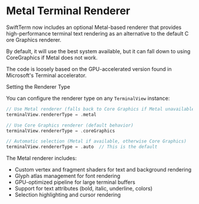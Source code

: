 # Metal Terminal Renderer

SwiftTerm now includes an optional Metal-based renderer that provides 
high-performance terminal text rendering as an alternative to the default C
ore Graphics renderer.

By default, it will use the best system available, but it can fall down
to using CoreGraphics if Metal does not work.

The code is loosely based on the GPU-accelerated version found in Microsoft's
Terminal accelerator.

Setting the Renderer Type

You can configure the renderer type on any `TerminalView` instance:

```swift
// Use Metal renderer (falls back to Core Graphics if Metal unavailable)
terminalView.rendererType = .metal

// Use Core Graphics renderer (default behavior)
terminalView.rendererType = .coreGraphics

// Automatic selection (Metal if available, otherwise Core Graphics)
terminalView.rendererType = .auto  // This is the default
```

The Metal renderer includes:

- Custom vertex and fragment shaders for text and background rendering
- Glyph atlas management for font rendering
- GPU-optimized pipeline for large terminal buffers
- Support for text attributes (bold, italic, underline, colors)
- Selection highlighting and cursor rendering

